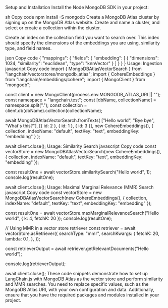 Setup and Installation
Install the Node MongoDB SDK in your project:

sh
Copy code
npm install -S mongodb
Create a MongoDB Atlas cluster by signing up on the MongoDB Atlas website. Create and name a cluster, and select or create a collection within the cluster.

Create an index on the collection field you want to search over. This index should specify the dimensions of the embeddings you are using, similarity type, and field names.

json
Copy code
{
  "mappings": {
    "fields": {
      "embedding": [
        {
          "dimensions": 1024,
          "similarity": "euclidean",
          "type": "knnVector"
        }
      ]
    }
  }
}
Usage: Ingestion
javascript
Copy code
import { MongoDBAtlasVectorSearch } from "langchain/vectorstores/mongodb_atlas";
import { CohereEmbeddings } from "langchain/embeddings/cohere";
import { MongoClient } from "mongodb";

const client = new MongoClient(process.env.MONGODB_ATLAS_URI || "");
const namespace = "langchain.test";
const [dbName, collectionName] = namespace.split(".");
const collection = client.db(dbName).collection(collectionName);

await MongoDBAtlasVectorSearch.fromTexts(
  ["Hello world", "Bye bye", "What's this?"],
  [{ id: 2 }, { id: 1 }, { id: 3 }],
  new CohereEmbeddings(),
  {
    collection,
    indexName: "default",
    textKey: "text",
    embeddingKey: "embedding"
  }
);

await client.close();
Usage: Similarity Search
javascript
Copy code
const vectorStore = new MongoDBAtlasVectorSearch(new CohereEmbeddings(), {
  collection,
  indexName: "default",
  textKey: "text",
  embeddingKey: "embedding"
});

const resultOne = await vectorStore.similaritySearch("Hello world", 1);
console.log(resultOne);

await client.close();
Usage: Maximal Marginal Relevance (MMR) Search
javascript
Copy code
const vectorStore = new MongoDBAtlasVectorSearch(new CohereEmbeddings(), {
  collection,
  indexName: "default",
  textKey: "text",
  embeddingKey: "embedding"
});

const resultOne = await vectorStore.maxMarginalRelevanceSearch("Hello world", {
  k: 4,
  fetchK: 20
});
console.log(resultOne);

// Using MMR in a vector store retriever
const retriever = await vectorStore.asRetriever({
  searchType: "mmr",
  searchKwargs: {
    fetchK: 20,
    lambda: 0.1,
  },
});

const retrieverOutput = await retriever.getRelevantDocuments("Hello world");

console.log(retrieverOutput);

await client.close();
These code snippets demonstrate how to set up LangChain.js with MongoDB Atlas as the vector store and perform similarity and MMR searches. You need to replace specific values, such as the MongoDB Atlas URI, with your own configuration and data. Additionally, ensure that you have the required packages and modules installed in your project.
